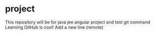 # project
This repository will be for java jee angular project and test git command
Learning GitHub is cool!
Add a new line (remote)
